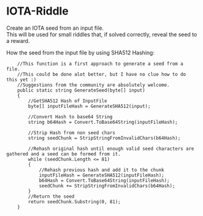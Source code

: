 # IOTA-Riddle     
Create an IOTA seed from an input file.       
This will be used for small riddles that, if solved correctly, reveal the seed to a reward.        

How the seed from the input file by using SHA512 Hashing:        

        //This function is a first approach to generate a seed from a file.
        //This could be done alot better, but I have no clue how to do this yet :)
        //Suggestions from the community are absolutely welcome.
        public static string GenerateSeed(byte[] input)
        {
            //GetSHA512 Hash of InputFile
            byte[] inputFileHash = GenerateSHA512(input);

            //Convert Hash to base64 String
            string b64Hash = Convert.ToBase64String(inputFileHash);

            //Strip Hash from non seed chars
            string seedChunk = StripStringFromInvalidChars(b64Hash);

            //Rehash original hash until enough valid seed characters are gathered and a seed can be formed from it.
            while (seedChunk.Length <= 81)
            {
                //Rehash previous hash and add it to the chunk 
                inputFileHash = GenerateSHA512(inputFileHash);
                b64Hash = Convert.ToBase64String(inputFileHash);
                seedChunk += StripStringFromInvalidChars(b64Hash);
            }
            //Return the seed
            return seedChunk.Substring(0, 81);
        }
